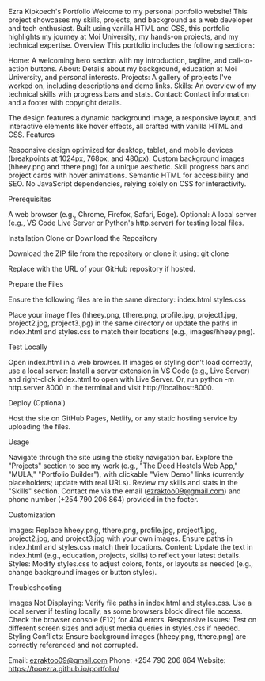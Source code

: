 Ezra Kipkoech's Portfolio
Welcome to my personal portfolio website! This project showcases my skills, projects, and background as a web developer and tech enthusiast. Built using vanilla HTML and CSS, this portfolio highlights my journey at Moi University, my hands-on projects, and my technical expertise.
Overview
This portfolio includes the following sections:

Home: A welcoming hero section with my introduction, tagline, and call-to-action buttons.
About: Details about my background, education at Moi University, and personal interests.
Projects: A gallery of projects I've worked on, including descriptions and demo links.
Skills: An overview of my technical skills with progress bars and stats.
Contact: Contact information and a footer with copyright details.

The design features a dynamic background image, a responsive layout, and interactive elements like hover effects, all crafted with vanilla HTML and CSS.
Features

Responsive design optimized for desktop, tablet, and mobile devices (breakpoints at 1024px, 768px, and 480px).
Custom background images (hheey.png and tthere.png) for a unique aesthetic.
Skill progress bars and project cards with hover animations.
Semantic HTML for accessibility and SEO.
No JavaScript dependencies, relying solely on CSS for interactivity.

Prerequisites

A web browser (e.g., Chrome, Firefox, Safari, Edge).
Optional: A local server (e.g., VS Code Live Server or Python's http.server) for testing local files.

Installation
Clone or Download the Repository

Download the ZIP file from the repository or clone it using:
git clone <repository-url>


Replace <repository-url> with the URL of your GitHub repository if hosted.


Prepare the Files

Ensure the following files are in the same directory:
index.html
styles.css


Place your image files (hheey.png, tthere.png, profile.jpg, project1.jpg, project2.jpg, project3.jpg) in the same directory or update the paths in index.html and styles.css to match their locations (e.g., images/hheey.png).

Test Locally

Open index.html in a web browser. If images or styling don’t load correctly, use a local server:
Install a server extension in VS Code (e.g., Live Server) and right-click index.html to open with Live Server.
Or, run python -m http.server 8000 in the terminal and visit http://localhost:8000.



Deploy (Optional)

Host the site on GitHub Pages, Netlify, or any static hosting service by uploading the files.

Usage

Navigate through the site using the sticky navigation bar.
Explore the "Projects" section to see my work (e.g., "The Deed Hostels Web App," "MULA," "Portfolio Builder"), with clickable "View Demo" links (currently placeholders; update with real URLs).
Review my skills and stats in the "Skills" section.
Contact me via the email (ezraktoo09@gmail.com) and phone number (+254 790 206 864) provided in the footer.

Customization

Images: Replace hheey.png, tthere.png, profile.jpg, project1.jpg, project2.jpg, and project3.jpg with your own images. Ensure paths in index.html and styles.css match their locations.
Content: Update the text in index.html (e.g., education, projects, skills) to reflect your latest details.
Styles: Modify styles.css to adjust colors, fonts, or layouts as needed (e.g., change background images or button styles).

Troubleshooting

Images Not Displaying: Verify file paths in index.html and styles.css. Use a local server if testing locally, as some browsers block direct file access. Check the browser console (F12) for 404 errors.
Responsive Issues: Test on different screen sizes and adjust media queries in styles.css if needed.
Styling Conflicts: Ensure background images (hheey.png, tthere.png) are correctly referenced and not corrupted.


Email: ezraktoo09@gmail.com
Phone: +254 790 206 864
Website: https://tooezra.github.io/portfolio/
